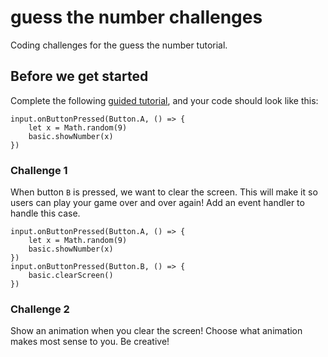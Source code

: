 # guess the number challenges

Coding challenges for the guess the number tutorial. 

## Before we get started

Complete the following [guided tutorial](/lessons/guess-the-number/activity), and your code should look like this:

```blocks
input.onButtonPressed(Button.A, () => {
    let x = Math.random(9)
    basic.showNumber(x)
})
```

### Challenge 1

When button `B` is pressed, we want to clear the screen. This will make it so users can play your game over and over again! Add an event handler to handle this case.

```blocks
input.onButtonPressed(Button.A, () => {
    let x = Math.random(9)
    basic.showNumber(x)
})
input.onButtonPressed(Button.B, () => {
    basic.clearScreen()
})
```

### Challenge 2

Show an animation when you clear the screen! Choose what animation makes most sense to you. Be creative!

